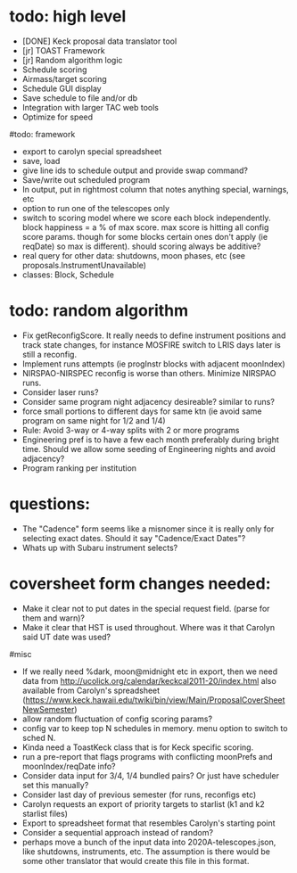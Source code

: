 # todo: high level
- [DONE] Keck proposal data translator tool
- [jr] TOAST Framework
- [jr] Random algorithm logic
- Schedule scoring
- Airmass/target scoring
- Schedule GUI display
- Save schedule to file and/or db
- Integration with larger TAC web tools
- Optimize for speed




#todo: framework
- export to carolyn special spreadsheet
- save, load 
- give line ids to schedule output and provide swap command?
- Save/write out scheduled program
- In output, put in rightmost column that notes anything special, warnings, etc  
- option to run one of the telescopes only
- switch to scoring model where we score each block independently.  block happiness = a % of max score.  max score is hitting all config score params.  though for some blocks certain ones don't apply (ie reqDate) so max is different).  should scoring always be additive?
- real query for other data: shutdowns, moon phases, etc (see proposals.InstrumentUnavailable)
- classes: Block, Schedule



# todo: random algorithm
- Fix getReconfigScore. It really needs to define instrument positions and track state changes, for instance MOSFIRE switch to LRIS days later is still a reconfig.
- Implement runs attempts (ie progInstr blocks with adjacent moonIndex)
- NIRSPAO-NIRSPEC reconfig is worse than others.  Minimize NIRSPAO runs.  
- Consider laser runs?
- Consider same program night adjacency desireable? similar to runs?
- force small portions to different days for same ktn (ie avoid same program on same night for 1/2 and 1/4)
- Rule: Avoid 3-way or 4-way splits with 2 or more programs
- Engineering pref is to have a few each month preferably during bright time.  Should we allow some seeding of Engineering nights and avoid adjacency?
- Program ranking per institution



# questions: 
- The "Cadence" form seems like a misnomer since it is really only for selecting exact dates.  Should it say "Cadence/Exact Dates"?
- Whats up with Subaru instrument selects?


# coversheet form changes needed:
- Make it clear not to put dates in the special request field. (parse for them and warn)?
- Make it clear that HST is used throughout.  Where was it that Carolyn said UT date was used?




#misc
- If we really need %dark, moon@midnight etc in export, then we need data from http://ucolick.org/calendar/keckcal2011-20/index.html also available from Carolyn's spreadsheet (https://www.keck.hawaii.edu/twiki/bin/view/Main/ProposalCoverSheetNewSemester)
- allow random fluctuation of config scoring params?
- config var to keep top N schedules in memory.  menu option to switch to sched N.
- Kinda need a ToastKeck class that is for Keck specific scoring.
- run a pre-report that flags programs with conflicting moonPrefs and moonIndex/reqDate info?
- Consider data input for 3/4, 1/4 bundled pairs?  Or just have scheduler set this manually?
- Consider last day of previous semester (for runs, reconfigs etc)
- Carolyn requests an export of priority targets to starlist (k1 and k2 starlist files)
- Export to spreadsheet format that resembles Carolyn's starting point
- Consider a sequential approach instead of random?
- perhaps move a bunch of the input data into 2020A-telescopes.json, like shutdowns, instruments, etc.  The assumption is there would be some other translator that would create this file in this format.

